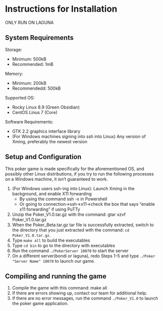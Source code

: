 # Instructions for Installation
ONLY RUN ON LAGUNA

## System Requirements
Storage:
- Minimum: 500kB
- Recommended: 1mB

Memory:
- Minimum: 200kB
- Recommendedd: 500kB

Supported OS:
- Rocky Linux 8.9 (Green Obsidian)
- CentOS Linus 7 (Core)

Software Requirements:
- GTK 2.2 graphics interface library
- (For Windows machines signing into ssh into Linux) Any version of Xming, preferably the newest version

## Setup and Configuration
This poker game is made specifically for the aforementioned OS, and possibly other Linux distributions, if you try to run the following processes on a Windows machine, it isn’t guaranteed to work.
1. (For Windows users ssh-ing into Linux): Launch Xming in the background, and enable X11 forwarding
    - By using the command ssh -x in Powershell
    - Or going to connection->ssh->x11->check the box that says “enable x11 forwarding” if using PuTTy
2. Unzip the Poker_V1.0.tar.gz with the command: gtar xzvf Poker_V1.0.tar.gz
3. When the Poker_Beta.tar.gz tar file is successfully extracted, switch to the directory that you just extracted with the command: ```cd Poker_V1.0.tar.gz```.
4. Type ```make all``` to build the executables
5. Type ```cd bin``` to go to the directory with executables
6. Run the command ```./PokerServer 10070``` to start the server
7. On a different server(bondi or laguna), redo Steps 1-5 and type ```./Poker "Server Name" 10070``` to launch our game.


## Compiling and running the game
1. Compile the game with this command: make all
2. If there are errors showing up, contact our team for additional help.
3. If there are no error messages, run the command ```./Poker_V1.0``` to launch the poker game application.